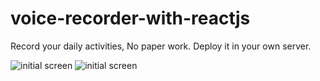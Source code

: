 # voice-recorder-with-reactjs
Record your daily activities, No paper work. Deploy it in your own server.

![initial screen](https://github.com/vulchivijay/voice-recorder-with-reactjs/blob/main/public/screenshot/mobile.jpg)
![initial screen](https://github.com/vulchivijay/voice-recorder-with-reactjs/blob/main/public/screenshot/desktop.jpg)
